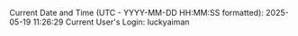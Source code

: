 Current Date and Time (UTC - YYYY-MM-DD HH:MM:SS formatted): 2025-05-19 11:26:29
Current User's Login: luckyaiman

